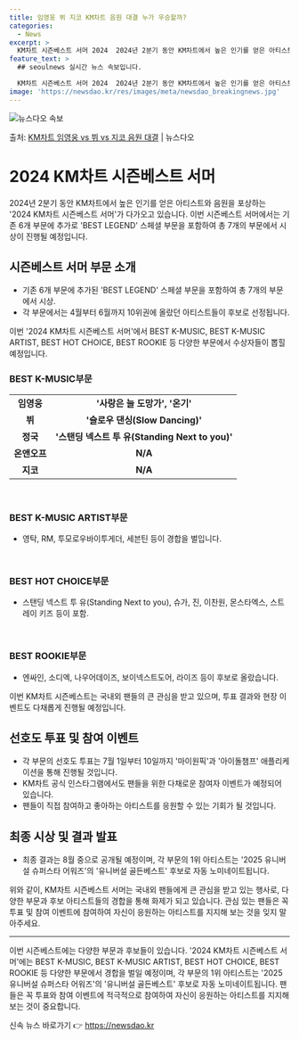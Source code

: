 ```yaml
---
title: 임영웅 뷔 지코 KM차트 음원 대결 누가 우승할까?
categories:
  - News
excerpt: >
  KM차트 시즌베스트 서머 2024  2024년 2분기 동안 KM차트에서 높은 인기를 얻은 아티스트와 음원을 …
feature_text: >
  ## seoulnews 실시간 뉴스 속보입니다.

  KM차트 시즌베스트 서머 2024  2024년 2분기 동안 KM차트에서 높은 인기를 얻은 아티스트와 음원을 …
image: 'https://newsdao.kr/res/images/meta/newsdao_breakingnews.jpg'
---
```


![뉴스다오 속보](https://newsdao.kr/res/images/meta/newsdao_breakingnews.jpg)

<p>출처: <a href="https://newsdao.kr/4524" rel="dofollow">KM차트 임영웅 vs 뷔 vs 지코 음원 대결</a> | 뉴스다오</p>

<h1>2024 KM차트 시즌베스트 서머</h1>

<p data-ke-size="size16">2024년 2분기 동안 KM차트에서 높은 인기를 얻은 아티스트와 음원을 포상하는 '2024 KM차트 시즌베스트 서머'가 다가오고 있습니다. 이번 시즌베스트 서머에서는 기존 6개 부문에 추가로 'BEST LEGEND' 스페셜 부문을 포함하여 총 7개의 부문에서 시상이 진행될 예정입니다.</p>

<h2 data-ke-size="size26">시즌베스트 서머 부문 소개</h2>
<ul>
  <li>기존 6개 부문에 추가된 'BEST LEGEND' 스페셜 부문을 포함하여 총 7개의 부문에서 시상.</li>
  <li>각 부문에서는 4월부터 6월까지 10위권에 올랐던 아티스트들이 후보로 선정됩니다.</li>
</ul>

<p data-ke-size="size16">이번 '2024 KM차트 시즌베스트 서머'에서 BEST K-MUSIC, BEST K-MUSIC ARTIST, BEST HOT CHOICE, BEST ROOKIE 등 다양한 부문에서 수상자들이 뽑힐 예정입니다.</p>

<h3>BEST K-MUSIC부문</h3>
<table>
  <tr>
    <td style="text-align: center; height: 17px;"><b>임영웅</b></td>
    <td style="text-align: center; height: 17px;"><b>'사랑은 늘 도망가', '온기'</b></td>
  </tr>
  <tr>
    <td style="text-align: center; height: 17px;"><b>뷔</b></td>
    <td style="text-align: center; height: 17px;"><b>'슬로우 댄싱(Slow Dancing)'</b></td>
  </tr>
  <tr>
    <td style="text-align: center; height: 17px;"><b>정국</b></td>
    <td style="text-align: center; height: 17px;"><b>'스탠딩 넥스트 투 유(Standing Next to you)'</b></td>
  </tr>
  <tr>
    <td style="text-align: center; height: 17px;"><b>온앤오프</b></td>
    <td style="text-align: center; height: 17px;"><b>N/A</b></td>
  </tr>
  <tr>
    <td style="text-align: center; height: 17px;"><b>지코</b></td>
    <td style="text-align: center; height: 17px;"><b>N/A</b></td>
  </tr>
</table>

<p data-ke-size="size16">&nbsp;</p>

<h3>BEST K-MUSIC ARTIST부문</h3>
<ul>
  <li>영탁, RM, 투모로우바이투게더, 세븐틴 등이 경합을 벌입니다.</li>
</ul>

<p data-ke-size="size16">&nbsp;</p>

<h3>BEST HOT CHOICE부문</h3>
<ul>
  <li>스탠딩 넥스트 투 유(Standing Next to you), 슈가, 진, 이찬원, 몬스타엑스, 스트레이 키즈 등이 포함.</li>
</ul>

<p data-ke-size="size16">&nbsp;</p>

<h3>BEST ROOKIE부문</h3>
<ul>
  <li>엔싸인, 소디엑, 나우어데이즈, 보이넥스트도어, 라이즈 등이 후보로 올랐습니다.</li>
</ul>

<p data-ke-size="size16">이번 KM차트 시즌베스트는 국내외 팬들의 큰 관심을 받고 있으며, 투표 결과와 현장 이벤트도 다채롭게 진행될 예정입니다.</p>

<h2 data-ke-size="size26">선호도 투표 및 참여 이벤트</h2>
<ul>
  <li>각 부문의 선호도 투표는 7월 1일부터 10일까지 '마이원픽'과 '아이돌챔프' 애플리케이션을 통해 진행될 것입니다.</li>
  <li>KM차트 공식 인스타그램에서도 팬들을 위한 다채로운 참여자 이벤트가 예정되어 있습니다.</li>
  <li>팬들이 직접 참여하고 좋아하는 아티스트를 응원할 수 있는 기회가 될 것입니다.</li>
</ul>

<h2 data-ke-size="size26">최종 시상 및 결과 발표</h2>
<ul>
  <li>최종 결과는 8월 중으로 공개될 예정이며, 각 부문의 1위 아티스트는 '2025 유니버설 슈퍼스타 어워즈'의 '유니버설 골든베스트' 후보로 자동 노미네이트됩니다.</li>
</ul>

<p data-ke-size="size16">위와 같이, KM차트 시즌베스트 서머는 국내외 팬들에게 큰 관심을 받고 있는 행사로, 다양한 부문과 후보 아티스트들의 경합을 통해 화제가 되고 있습니다. 관심 있는 팬들은 꼭 투표 및 참여 이벤트에 참여하여 자신이 응원하는 아티스트를 지지해 보는 것을 잊지 말아주세요.</p>

<hr>

<p data-ke-size="size16">이번 시즌베스트에는 다양한 부문과 후보들이 있습니다. '2024 KM차트 시즌베스트 서머'에는 BEST K-MUSIC, BEST K-MUSIC ARTIST, BEST HOT CHOICE, BEST ROOKIE 등 다양한 부문에서 경합을 벌일 예정이며, 각 부문의 1위 아티스트는 '2025 유니버설 슈퍼스타 어워즈'의 '유니버설 골든베스트' 후보로 자동 노미네이트됩니다. 팬들은 꼭 투표와 참여 이벤트에 적극적으로 참여하여 자신이 응원하는 아티스트를 지지해 보는 것이 중요합니다.</p> 

신속 뉴스 바로가기 👉 <a href="https://newsdao.kr" rel="dofollow">https://newsdao.kr</a>


